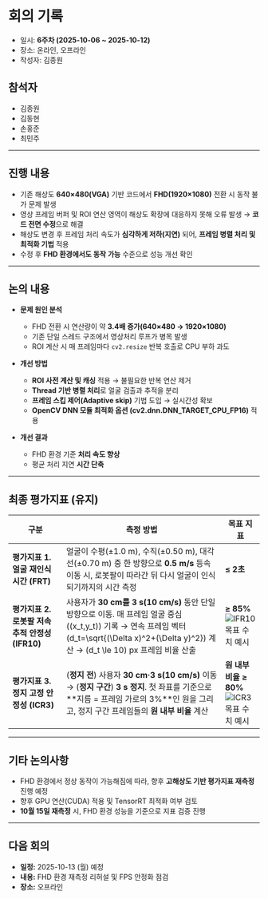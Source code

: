 # 회의 기록

* 일시: **6주차 (2025-10-06 ~ 2025-10-12)**
* 장소: 온라인, 오프라인
* 작성자: 김종원

## 참석자

* 김종원
* 김동현
* 손홍준
* 최민주

---

## 진행 내용

* 기존 해상도 **640×480(VGA)** 기반 코드에서 **FHD(1920×1080)** 전환 시 동작 불가 문제 발생
* 영상 프레임 버퍼 및 ROI 연산 영역이 해상도 확장에 대응하지 못해 오류 발생 → **코드 전면 수정**으로 해결
* 해상도 변경 후 프레임 처리 속도가 **심각하게 저하(지연)** 되어, **프레임 병렬 처리 및 최적화 기법** 적용
* 수정 후 **FHD 환경에서도 동작 가능** 수준으로 성능 개선 확인

---

## 논의 내용

* **문제 원인 분석**

  * FHD 전환 시 연산량이 약 **3.4배 증가(640×480 → 1920×1080)**
  * 기존 단일 스레드 구조에서 영상처리 루프가 병목 발생
  * ROI 계산 시 매 프레임마다 `cv2.resize` 반복 호출로 CPU 부하 과도
* **개선 방법**

  * **ROI 사전 계산 및 캐싱** 적용 → 불필요한 반복 연산 제거
  * **Thread 기반 병렬 처리**로 얼굴 검출과 추적을 분리
  * **프레임 스킵 제어(Adaptive skip)** 기법 도입 → 실시간성 확보
  * **OpenCV DNN 모듈 최적화 옵션 (cv2.dnn.DNN_TARGET_CPU_FP16)** 적용
* **개선 결과**

  * FHD 환경 기준 **처리 속도 향상**
  * 평균 처리 지연 **시간 단축**

---

## 최종 평가지표 (유지)

| 구분                                | 측정 방법                                                                                                                                                    | 목표 지표                                                         |
| --------------------------------- | -------------------------------------------------------------------------------------------------------------------------------------------------------- | ------------------------------------------------------------- |
| **평가지표 1. 얼굴 재인식 시간 (FRT)**       | 얼굴이 수평(±1.0 m), 수직(±0.50 m), 대각선(±0.70 m) 중 한 방향으로 **0.5 m/s** 등속 이동 시, 로봇팔이 따라간 뒤 다시 얼굴이 인식되기까지의 시간 측정                                                  | **≤ 2초**                                                      |
| **평가지표 2. 로봇팔 저속 추적 안정성 (IFR10)** | 사용자가 **30 cm를 3 s(10 cm/s)** 동안 단일 방향으로 이동. 매 프레임 얼굴 중심 ((x_t,y_t)) 기록 → 연속 프레임 벡터 (d_t=\sqrt{(\Delta x)^2+(\Delta y)^2}) 계산 → (d_t \le 10) px 프레임 비율 산출 | **≥ 85%**<br>![IFR10 목표 수치 예시](assets/IFR10_target.png)       |
| **평가지표 3. 정지 고정 안정성 (ICR3)**      | (**정지 전**) 사용자 **30 cm·3 s(10 cm/s)** 이동 → (**정지 구간**) **3 s 정지**. 첫 좌표를 기준으로 **지름 = 프레임 가로의 3%**인 원을 그리고, 정지 구간 프레임들의 **원 내부 비율** 계산                    | **원 내부 비율 ≥ 80%**<br>![ICR3 목표 수치 예시](assets/ICR3_target.png) |

---

## 기타 논의사항

* FHD 환경에서 정상 동작이 가능해짐에 따라, 향후 **고해상도 기반 평가지표 재측정** 진행 예정
* 향후 GPU 연산(CUDA) 적용 및 TensorRT 최적화 여부 검토
* **10월 15일 재측정** 시, FHD 환경 성능을 기준으로 지표 검증 진행

---

## 다음 회의

* **일정:** 2025-10-13 (월) 예정
* **내용:** FHD 환경 재측정 리허설 및 FPS 안정화 점검
* **장소:** 오프라인
